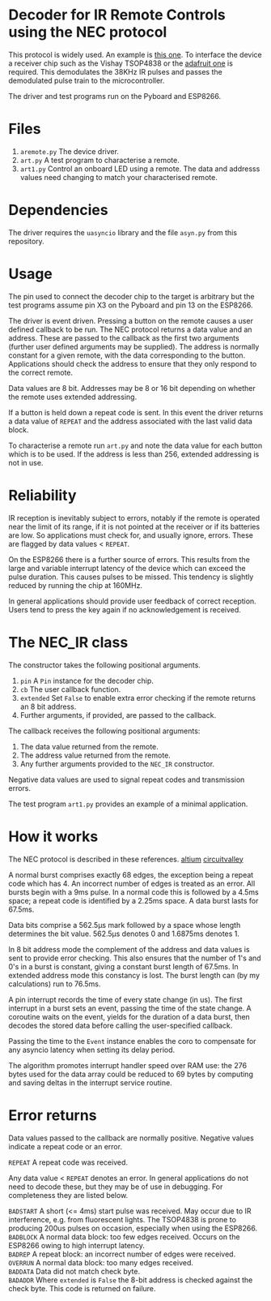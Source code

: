 # Decoder for IR Remote Controls using the NEC protocol

This protocol is widely used. An example is [this one](https://www.adafruit.com/products/389).
To interface the device a receiver chip such as the Vishay TSOP4838 or the
[adafruit one](https://www.adafruit.com/products/157) is required. This
demodulates the 38KHz IR pulses and passes the demodulated pulse train to the
microcontroller.

The driver and test programs run on the Pyboard and ESP8266.

# Files

 1. ``aremote.py`` The device driver.
 2. ``art.py`` A test program to characterise a remote.
 3. ``art1.py`` Control an onboard LED using a remote. The data and addresss
 values need changing to match your characterised remote.

# Dependencies

The driver requires the ``uasyncio`` library and the file ``asyn.py`` from this
repository.

# Usage

The pin used to connect the decoder chip to the target is arbitrary but the
test programs assume pin X3 on the Pyboard and pin 13 on the ESP8266.

The driver is event driven. Pressing a button on the remote causes a user
defined callback to be run. The NEC protocol returns a data value and an
address. These are passed to the callback as the first two arguments (further
user defined arguments may be supplied). The address is normally constant for a
given remote, with the data corresponding to the button. Applications should
check the address to ensure that they only respond to the correct remote.

Data values are 8 bit. Addresses may be 8 or 16 bit depending on whether the
remote uses extended addressing.

If a button is held down a repeat code is sent. In this event the driver
returns a data value of ``REPEAT`` and the address associated with the last
valid data block.

To characterise a remote run ``art.py`` and note the data value for each button
which is to be used. If the address is less than 256, extended addressing is
not in use.

# Reliability

IR reception is inevitably subject to errors, notably if the remote is operated
near the limit of its range, if it is not pointed at the receiver or if its
batteries are low. So applications must check for, and usually ignore, errors.
These are flagged by data values < ``REPEAT``.

On the ESP8266 there is a further source of errors. This results from the large
and variable interrupt latency of the device which can exceed the pulse
duration. This causes pulses to be missed. This tendency is slightly reduced by
running the chip at 160MHz.

In general applications should provide user feedback of correct reception.
Users tend to press the key again if no acknowledgement is received.

# The NEC_IR class

The constructor takes the following positional arguments.

 1. ``pin`` A ``Pin`` instance for the decoder chip.
 2. ``cb`` The user callback function.
 3. ``extended`` Set ``False`` to enable extra error checking if the remote
 returns an 8 bit address.
 4. Further arguments, if provided, are passed to the callback.

The callback receives the following positional arguments:

 1. The data value returned from the remote.
 2. The address value returned from the remote.
 3. Any further arguments provided to the ``NEC_IR`` constructor.

Negative data values are used to signal repeat codes and transmission errors.

The test program ``art1.py`` provides an example of a minimal application.

# How it works

The NEC protocol is described in these references.
[altium](http://techdocs.altium.com/display/FPGA/NEC+Infrared+Transmission+Protocol)
[circuitvalley](http://www.circuitvalley.com/2013/09/nec-protocol-ir-infrared-remote-control.html)

A normal burst comprises exactly 68 edges, the exception being a repeat code
which has 4. An incorrect number of edges is treated as an error. All bursts
begin with a 9ms pulse. In a normal code this is followed by a 4.5ms space; a
repeat code is identified by a 2.25ms space. A data burst lasts for 67.5ms.

Data bits comprise a 562.5µs mark followed by a space whose length determines
the bit value. 562.5µs denotes 0 and 1.6875ms denotes 1.

In 8 bit address mode the complement of the address and data values is sent to
provide error checking. This also ensures that the number of 1's and 0's in a
burst is constant, giving a constant burst length of 67.5ms. In extended
address mode this constancy is lost. The burst length can (by my calculations)
run to 76.5ms.

A pin interrupt records the time of every state change (in us). The first
interrupt in a burst sets an event, passing the time of the state change. A
coroutine waits on the event, yields for the duration of a data burst, then
decodes the stored data before calling the user-specified callback.

Passing the time to the ``Event`` instance enables the coro to compensate for
any asyncio latency when setting its delay period.

The algorithm promotes interrupt handler speed over RAM use: the 276 bytes used
for the data array could be reduced to 69 bytes by computing and saving deltas
in the interrupt service routine.

# Error returns

Data values passed to the callback are normally positive. Negative values
indicate a repeat code or an error.

``REPEAT`` A repeat code was received.

Any data value < ``REPEAT`` denotes an error. In general applications do not
need to decode these, but they may be of use in debugging. For completeness
they are listed below.

``BADSTART`` A short (<= 4ms) start pulse was received. May occur due to IR
interference, e.g. from fluorescent lights. The TSOP4838 is prone to producing
200us pulses on occasion, especially when using the ESP8266.  
``BADBLOCK`` A normal data block: too few edges received. Occurs on the ESP8266
owing to high interrupt latency.  
``BADREP`` A repeat block: an incorrect number of edges were received.  
``OVERRUN`` A normal data block: too many edges received.  
``BADDATA`` Data did not match check byte.  
``BADADDR`` Where ``extended`` is ``False`` the 8-bit address is checked
against the check byte. This code is returned on failure.  
